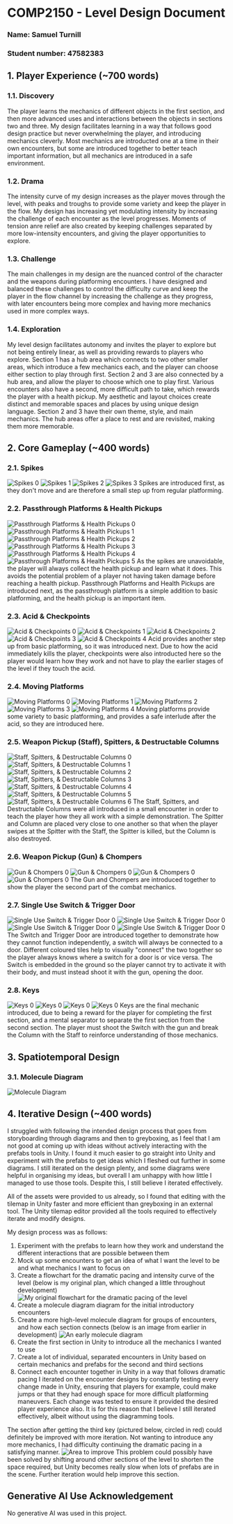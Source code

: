 # COMP2150  - Level Design Document
### Name: Samuel Turnill
### Student number: 47582383

<!-- Here goes nothing, let's hope there aren't any spelling mistakes -->
<!-- Oh the commit message has to be "Final Submission" not "Final Commit"-->

## 1. Player Experience (~700 words)
<!-- Outline and justify how your level design facilitates the core player experience goals outlined in the assignment spec. Each section should be supported by specific examples and screenshots of your game encounters that highlight design choices made to facilitate that particular experience. -->

### 1.1. Discovery
<!-- What does the player learn? How does your encounter and broader level design facilitate learning in a way that follows good design practice? -->
The player learns the mechanics of different objects in the first section, and then more advanced uses and interactions between the objects in sections two and three. My design facilitates learning in a way that follows good design practice but never overwhelming the player, and introducing mechanics cleverly. Most mechanics are introducted one at a time in their own encounters, but some are introduced together to better teach important information, but all mechanics are introduced in a safe environment.

### 1.2. Drama
<!-- What is the intensity curve? How does your design facilitate increasing yet modulating intensity, with moments of tension and relief?  -->
The intensity curve of my design increases as the player moves through the level, with peaks and troughs to provide some variety and keep the player in the flow. My design has increasing yet modulating intensity by increasing the challenge of each encounter as the level progresses. Moments of tension anre relief are also created by keeping challenges separated by more low-intensity encounters, and giving the player opportunities to explore.

### 1.3. Challenge
<!-- What are the main challenges? How have you designed and balanced these challenges to control the difficulty curve and keep the player in the flow channel? -->
The main challenges in my design are the nuanced control of the character and the weapons during platforming encounters. I have designed and balanced these challenges to control the difficulty curve and keep the player in the flow channel by increasing the challenge as they progress, with later encounters being more complex and having more mechanics used in more complex ways.

### 1.4. Exploration
<!-- How does your level design facilitate autonomy and invite the player to explore? How do your aesthetic and layout choices create distinct and memorable spaces and/or places? -->
My level design facilitates autonomy and invites the player to explore but not being entirely linear, as well as providing rewards to players who explore. Section 1 has a hub area which connects to two other smaller areas, which introduce a few mechanics each, and the player can choose either section to play through first. Section 2 and 3 are also connected by a hub area, and allow the player to choose which one to play first. Various encounters also have a second, more difficult path to take, which rewards the player with a health pickup. My aesthetic and layout choices create distinct and memorable spaces and places by using unique design language. Section 2 and 3 have their own theme, style, and main mechanics. The hub areas offer a place to rest and are revisited, making them more memorable.

## 2. Core Gameplay (~400 words)
<!-- A section on Core Gameplay, where storyboards are used to outline how you introduce the player to each of the required gameplay elements in the first section of the game. Storyboards should follow the format provided in lectures. -->

<!-- Storyboards can be combined when multiple mechanics are introduced within a single encounter. Each section should include a sentence or two to briefly justify why you chose to introduce the mechanic/s to the player in that sequence.

You should restructure the headings below to match the order they appear in your level. -->

### 2.1. Spikes
![Spikes 0](DocImages/Intros/Spikes/0.png)
![Spikes 1](DocImages/Intros/Spikes/1.png)
![Spikes 2](DocImages/Intros/Spikes/2.png)
![Spikes 3](DocImages/Intros/Spikes/3.png)
Spikes are introduced first, as they don't move and are therefore a small step up from regular platforming.

### 2.2. Passthrough Platforms & Health Pickups
![Passthrough Platforms & Health Pickups 0](DocImages/Intros/Passthrough/0.png)
![Passthrough Platforms & Health Pickups 1](DocImages/Intros/Passthrough/1.png)
![Passthrough Platforms & Health Pickups 2](DocImages/Intros/Passthrough/2.png)
![Passthrough Platforms & Health Pickups 3](DocImages/Intros/Passthrough/3.png)
![Passthrough Platforms & Health Pickups 4](DocImages/Intros/Passthrough/4.png)
![Passthrough Platforms & Health Pickups 5](DocImages/Intros/Passthrough/5.png)
As the spikes are unavoidable, the player will always collect the health pickup and learn what it does. This avoids the potential problem of a player not having taken damage before reaching a health pickup.
Passthrough Platforms and Health Pickups are introduced next, as the passthrough platform is a simple addition to basic platforming, and the health pickup is an important item.

### 2.3. Acid & Checkpoints
![Acid & Checkpoints 0](DocImages/Intros/Acid/0.png)
![Acid & Checkpoints 1](DocImages/Intros/Acid/1.png)
![Acid & Checkpoints 2](DocImages/Intros/Acid/2.png)
![Acid & Checkpoints 3](DocImages/Intros/Acid/3.png)
![Acid & Checkpoints 4](DocImages/Intros/Acid/4.png)
Acid provides another step up from basic platforming, so it was introduced next. Due to how the acid immediately kills the player, checkpoints were also introducted here so the player would learn how they work and not have to play the earlier stages of the level if they touch the acid.

### 2.4. Moving Platforms
![Moving Platforms 0](DocImages/Intros/MovingPlatform/0.png)
![Moving Platforms 1](DocImages/Intros/MovingPlatform/1.png)
![Moving Platforms 2](DocImages/Intros/MovingPlatform/2.png)
![Moving Platforms 3](DocImages/Intros/MovingPlatform/3.png)
![Moving Platforms 4](DocImages/Intros/MovingPlatform/4.png)
Moving platforms provide some variety to basic platforming, and provides a safe interlude after the acid, so they are introduced here.

### 2.5. Weapon Pickup (Staff), Spitters, & Destructable Columns
![Staff, Spitters, & Destructable Columns 0](DocImages/Intros/Staff/0.png)
![Staff, Spitters, & Destructable Columns 1](DocImages/Intros/Staff/1.png)
![Staff, Spitters, & Destructable Columns 2](DocImages/Intros/Staff/2.png)
![Staff, Spitters, & Destructable Columns 3](DocImages/Intros/Staff/3.png)
![Staff, Spitters, & Destructable Columns 4](DocImages/Intros/Staff/4.png)
![Staff, Spitters, & Destructable Columns 5](DocImages/Intros/Staff/5.png)
![Staff, Spitters, & Destructable Columns 6](DocImages/Intros/Staff/6.png)
The Staff, Spitters, and Destructable Columns were all introduced in a small encounter in order to teach the player how they all work with a simple demonstration. The Spitter and Column are placed very close to one another so that when the player swipes at the Spitter with the Staff, the Spitter is killed, but the Column is also destroyed.

### 2.6. Weapon Pickup (Gun) & Chompers
![Gun & Chompers 0](DocImages/Intros/Gun/0.png)
![Gun & Chompers 0](DocImages/Intros/Gun/1.png)
![Gun & Chompers 0](DocImages/Intros/Gun/2.png)
![Gun & Chompers 0](DocImages/Intros/Gun/3.png)
The Gun and Chompers are introduced together to show the player the second part of the combat mechanics.

### 2.7. Single Use Switch & Trigger Door
![Single Use Switch & Trigger Door 0](DocImages/Intros/Switch/0.png)
![Single Use Switch & Trigger Door 0](DocImages/Intros/Switch/1.png)
![Single Use Switch & Trigger Door 0](DocImages/Intros/Switch/2.png)
![Single Use Switch & Trigger Door 0](DocImages/Intros/Switch/3.png)
The Switch and Trigger Door are introduced together to demonstrate how they cannot function independently, a switch will always be connected to a door. Different coloured tiles help to visually "connect" the two together so the player always knows where a switch for a door is or vice versa. The Switch is embedded in the ground so the player cannot try to activate it with their body, and must instead shoot it with the gun, opening the door.

### 2.8. Keys
![Keys 0](DocImages/Intros/Keys/0.png)
![Keys 0](DocImages/Intros/Keys/1.png)
![Keys 0](DocImages/Intros/Keys/2.png)
![Keys 0](DocImages/Intros/Keys/3.png)
Keys are the final mechanic introduced, due to being a reward for the player for completing the first section, and a mental separator to separate the first section from the second section. The player must shoot the Switch with the gun and break the Column with the Staff to reinforce understanding of those mechanics.



## 3. Spatiotemporal Design
<!-- A section on Spatiotemporal Design, which includes your molecule diagram and annotated level maps (one for each main section of your level). These diagrams may be made digitally or by hand, but must not be created from screenshots of your game. The annotated level maps should show the structure you intend to build, included game elements, and the path the player is expected to take through the level. Examples of these diagrams are included in the level design lectures.

No additional words are necessary for this section (any words should only be within your images/diagrams). -->
 
### 3.1. Molecule Diagram
![Molecule Diagram](DocImages/MoleculeDiagram.png)

<!-- didn't make maps that aren't screenshots oops :(
### 3.2. Level Map – Section 1

### 3.3. Level Map – Section 2

### 3.4. Level Map – Section 3 -->

## 4. Iterative Design (~400 words)
<!-- Reflect on how iterative design helped to improve your level. Additional prototypes and design artefacts should be included to demonstrate that you followed an iterative design process (e.g. pictures of paper prototypes, early grey-boxed maps, additional storyboards of later gameplay sequences, etc.). You can also use this section to justify design changes made in Unity after you drew your level design maps shown in section 3. 

You should conclude by highlighting a specific example of an encounter, or another aspect of your level design, that could be improved through further iterative design. -->
I struggled with following the intended design process that goes from storyboarding through diagrams and then to greyboxing, as I feel that I am not good at coming up with ideas without actively interacting with the prefabs tools in Unity. I found it much easier to go straight into Unity and experiment with the prefabs to get ideas which I fleshed out further in some diagrams. I still iterated on the design plenty, and some diagrams were helpful in organising my ideas, but overall I am unhappy with how little I managed to use those tools. Despite this, I still believe I iterated effectively.

All of the assets were provided to us already, so I found that editing with the tilemap in Unity faster and more efficient than greyboxing in an external tool. The Unity tilemap editor provided all the tools required to effectively iterate and modify designs.

My design process was as follows:
1. Experiment with the prefabs to learn how they work and understand the different interactions that are possible between them
2. Mock up some encounters to get an idea of what I want the level to be and what mechanics I want to focus on
3. Create a flowchart for the dramatic pacing and intensity curve of the level (below is my original plan, which changed a little throughout development)
![My original flowchart for the dramatic pacing of the level](DocImages/EarlyStoryboard.png)
4. Create a molecule diagram diagram for the initial introductory encounters
5. Create a more high-level molecule diagram for groups of encounters, and how each section connects (below is an image from earlier in development)
![An early molecule diagram](DocImages/EarlyMoleculeDiagram.png)
6. Create the first section in Unity to introduce all the mechanics I wanted to use
7. Create a lot of individual, separated encounters in Unity based on certain mechanics and prefabs for the second and third sections
8. Connect each encounter together in Unity in a way that follows dramatic pacing
I iterated on the encounter designs by constantly testing every change made in Unity, ensuring that players for example, could make jumps or that they had enough space for more difficult platforming maneuvers. Each change was tested to ensure it provided the desired player experience also. It is for this reason that I believe I still iterated effectively, albeit without using the diagramming tools.

The section after getting the third key (pictured below, circled in red) could definitely be improved with more iteration. Not wanting to introduce any more mechanics, I had difficulty continuing the dramatic pacing in a satisfying manner.
![Area to improve](DocImages/AreaToImprove.jpg)
This problem could possibly have been solved by shifting around other sections of the level to shorten the space required, but Unity becomes really slow when lots of prefabs are in the scene. Further iteration would help improve this section.

## Generative AI Use Acknowledgement

No generative AI was used in this project.
<!-- 
Use the below table to indicate any Generative AI or writing assistance tools used in creating your document. Please be honest and thorough in your reporting, as this will allow us to give you the marks you have earnt. Place any drafts or other evidence inside this repository. This form and related evidence do not count to your word count.
An example has been included. Please replace this with any actual tools, and add more as necessary. -->

